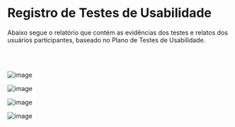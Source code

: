 # Registro de Testes de Usabilidade

Abaixo segue o relatório que contém as evidências dos testes e relatos dos usuários participantes, baseado no Plano de Testes de Usabilidade.

<br> <br>


![image](https://github.com/ICEI-PUC-Minas-PMV-ADS/pmv-ads-2023-2-e2-proj-int-t4-projeto-skincare/assets/93337008/8b421488-c20c-4c7c-8560-3e3400f0c171)

![image](https://github.com/ICEI-PUC-Minas-PMV-ADS/pmv-ads-2023-2-e2-proj-int-t4-projeto-skincare/assets/93337008/1647c7b8-e27b-46b0-895c-db12d1e63bf0)

![image](https://github.com/ICEI-PUC-Minas-PMV-ADS/pmv-ads-2023-2-e2-proj-int-t4-projeto-skincare/assets/93337008/5df467fe-9141-4b97-9984-615cf046fbd0)

![image](https://github.com/ICEI-PUC-Minas-PMV-ADS/pmv-ads-2023-2-e2-proj-int-t4-projeto-skincare/assets/93337008/900bfb21-f54f-4b93-be2e-a62af163e9a2)




